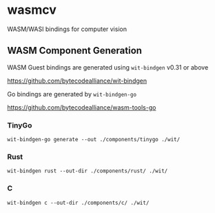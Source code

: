 # wasmcv

WASM/WASI bindings for computer vision

## WASM Component Generation

WASM Guest bindings are generated using `wit-bindgen` v0.31 or above

https://github.com/bytecodealliance/wit-bindgen

Go bindings are generated by `wit-bindgen-go`

https://github.com/bytecodealliance/wasm-tools-go

### TinyGo

```shell
wit-bindgen-go generate --out ./components/tinygo ./wit/
```

### Rust

```shell
wit-bindgen rust --out-dir ./components/rust/ ./wit/
```

### C

```shell
wit-bindgen c --out-dir ./components/c/ ./wit/
```

